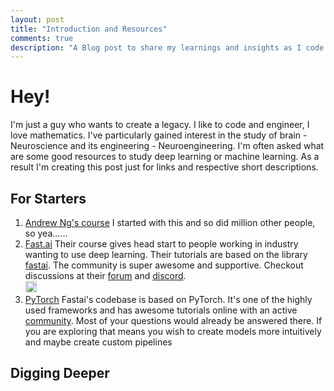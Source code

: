 ```yaml
---
layout: post
title: "Introduction and Resources"
comments: true
description: "A Blog post to share my learnings and insights as I code more, read more and grow more"
---
```


# Hey!
I'm just a guy who wants to create a legacy. I like to code and engineer, I love mathematics.
I've particularly gained interest in the study of brain - Neuroscience and its engineering - Neuroengineering.
I'm often asked what are some good resources to study deep learning or machine learning. As a result I'm creating this post just for links and respective short descriptions.


## For Starters
1. [Andrew Ng's course](https://www.coursera.org/learn/machine-learning)
	I started with this and so did million other people, so yea...... 
2. [Fast.ai](https://course.fast.ai/)
	Their course gives head start to people working in industry wanting to use deep learning. Their tutorials are based on the library [fastai](https://docs.fast.ai/). The community is super awesome and supportive. Checkout discussions at their [forum](https://forums.fast.ai/) and [discord](https://discord.gg/gJCzcJAg).  
<a href= "https://youtube.com/playlist?list=PLfYUBJiXbdtRL3FMB3GoWHRI8ieU6FhfM"><img style="width: 18px; height: 18px;" src = "https://www.freepnglogos.com/uploads/video-youtube-icon-27.png"></a>
3. [PyTorch](https://pytorch.org/get-started/locally/)
	Fastai's codebase is based on PyTorch. It's one of the highly used frameworks and has awesome tutorials online with an active [community](https://discuss.pytorch.org/).
	Most of your questions would already be answered there. If you are exploring that means you wish to create models more intuitively and maybe create custom pipelines 

## Digging Deeper
